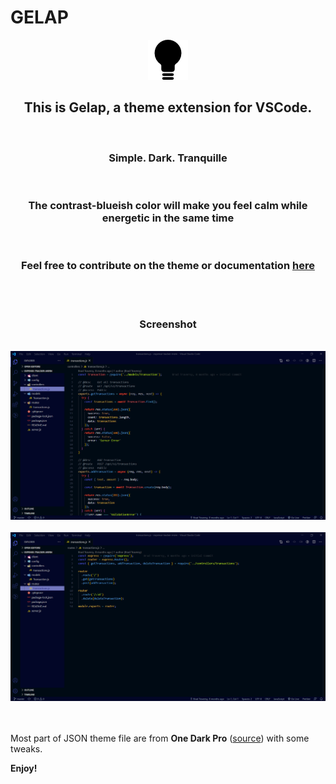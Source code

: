 # GELAP
<p align="center"><img src="black-lightbulb-small.png" /></p>
<div align="center"><h2>This is Gelap, a theme extension for VSCode.</h2></div>
<br/>
<div align="center"><h3>Simple. Dark. Tranquille</h3></div>
<br/>
<div align="center"><h3>The contrast-blueish color will make you feel calm while energetic in the same time</h3></div>
<br/>
<div align="center"><h3>Feel free to contribute on the theme or documentation <a align="center" href="https://github.com/ryanadhi/gelap">here</a></h3></div>
<br/>
<br/>
<div align="center"><h3>Screenshot</h1></div>
<br/>
<div style="text-align:center"><img src="screenshot1.png" /></div>
<br/>
<div style="text-align:center"><img src="screenshot2.png" /></div>
<br/>
<br/>







Most part of JSON theme file are from **One Dark Pro** ([source](https://marketplace.visualstudio.com/items?itemName=zhuangtongfa.Material-theme)) with some tweaks.

**Enjoy!**
